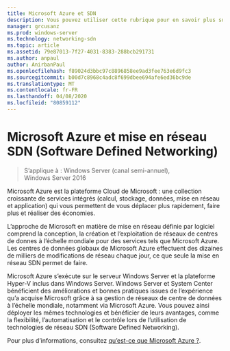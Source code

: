 ```yaml
---
title: Microsoft Azure et SDN
description: Vous pouvez utiliser cette rubrique pour en savoir plus sur les technologies SDN (Software Defined Networking) fournies dans Microsoft Azure.
manager: grcusanz
ms.prod: windows-server
ms.technology: networking-sdn
ms.topic: article
ms.assetid: 79e87013-7f27-4031-8383-288bcb291731
ms.author: anpaul
author: AnirbanPaul
ms.openlocfilehash: f89024d3bbc97c8896858ee9ad3fee763e6d9fc3
ms.sourcegitcommit: b00d7c8968c4adc8f699dbee694afe6ed36bc9de
ms.translationtype: MT
ms.contentlocale: fr-FR
ms.lasthandoff: 04/08/2020
ms.locfileid: "80859112"
---
```

# <a name="microsoft-azure-and-software-defined-networking"></a>Microsoft Azure et mise en réseau SDN (Software Defined Networking)

>S’applique à : Windows Server (canal semi-annuel), Windows Server 2016

Microsoft Azure est la plateforme Cloud de Microsoft : une collection croissante de services intégrés (calcul, stockage, données, mise en réseau et application) qui vous permettent de vous déplacer plus rapidement, faire plus et réaliser des économies.  
  
L’approche de Microsoft en matière de mise en réseau définie par logiciel comprend la conception, la création et l’exploitation de réseaux de centres de donnes à l’échelle mondiale pour des services tels que Microsoft Azure. Les centres de données globaux de Microsoft Azure effectuent des dizaines de milliers de modifications de réseau chaque jour, ce que seule la mise en réseau SDN permet de faire.  
  
Microsoft Azure s’exécute sur le serveur Windows Server et la plateforme Hyper-V inclus dans Windows Server. Windows Server et System Center bénéficient des améliorations et bonnes pratiques issues de l’expérience qu’a acquise Microsoft grâce à sa gestion de réseaux de centre de données à l’échelle mondiale, notamment via Microsoft Azure. Vous pouvez ainsi déployer les mêmes technologies et bénéficier de leurs avantages, comme la flexibilité, l’automatisation et le contrôle lors de l’utilisation de technologies de réseau SDN (Software Defined Networking).  
  
Pour plus d’informations, consultez [qu’est-ce que Microsoft Azure ?](https://azure.microsoft.com/overview/what-is-azure/?WT.mc_id=azurebg_us_sem_bing_br_nontest_whatisazure_whatisazure&WT.srch=1).  